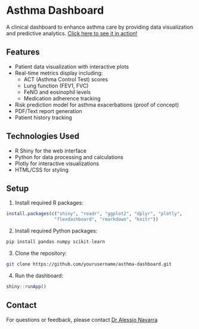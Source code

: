 # Asthma Dashboard

A clinical dashboard to enhance asthma care by providing data visualization and predictive analytics.
[Click here to see it in action!](https://19545x-alessio-navarra.shinyapps.io/dashboard/)

## Features

- Patient data visualization with interactive plots
- Real-time metrics display including:
  - ACT (Asthma Control Test) scores
  - Lung function (FEV1, FVC)
  - FeNO and eosinophil levels
  - Medication adherence tracking
- Risk prediction model for asthma exacerbations (proof of concept)
- PDF/Text report generation
- Patient history tracking

## Technologies Used

- R Shiny for the web interface
- Python for data processing and calculations
- Plotly for interactive visualizations
- HTML/CSS for styling

## Setup

1. Install required R packages:
```r
install.packages(c("shiny", "readr", "ggplot2", "dplyr", "plotly", 
                  "flexdashboard", "rmarkdown", "knitr"))
```

2. Install required Python packages:
```python
pip install pandas numpy scikit-learn
```

3. Clone the repository:
```bash
git clone https://github.com/yourusername/asthma-dashboard.git
```

4. Run the dashboard:
```r
shiny::runApp()
```

## Contact

For questions or feedback, please contact [Dr Alessio Navarra](mailto:alessio.navarra1@nhs.net)